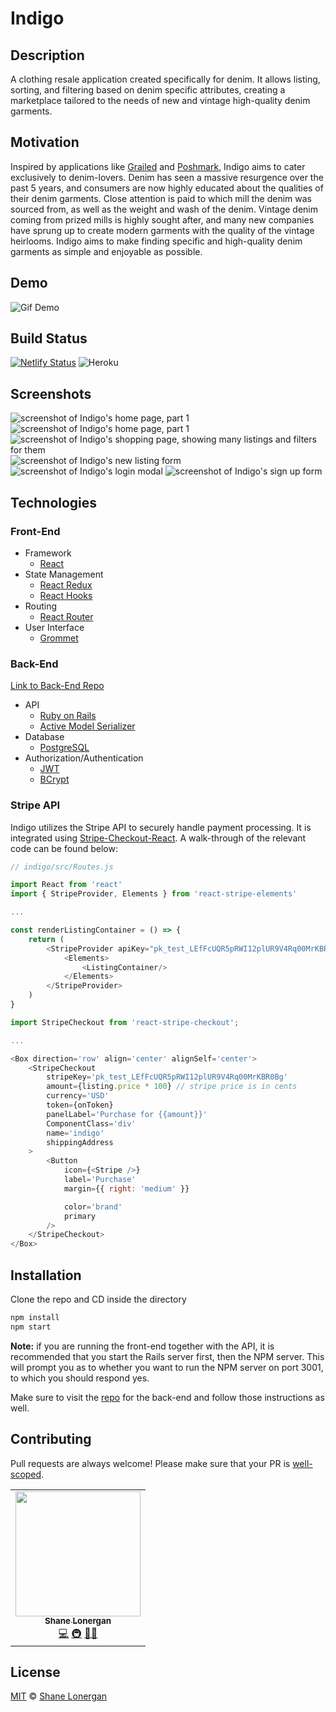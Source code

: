 # Indigo

## Description

A clothing resale application created specifically for denim. It allows listing, sorting, and filtering based on denim specific attributes, creating a marketplace tailored to the needs of new and vintage high-quality denim garments.

## Motivation

Inspired by applications like [Grailed](https://www.grailed.com/) and [Poshmark](https://poshmark.com/), Indigo aims to cater exclusively to denim-lovers. Denim has seen a massive resurgence over the past 5 years, and consumers are now highly educated about the qualities of their denim garments. Close attention is paid to which mill the denim was sourced from, as well as the weight and wash of the denim. Vintage denim coming from prized mills is highly sought after, and many new companies have sprung up to create modern garments with the quality of the vintage heirlooms. Indigo aims to make finding specific and high-quality denim garments as simple and enjoyable as possible.

## Demo

![Gif Demo](https://i.imgur.com/gallery/sQwP2SC.gif)

## Build Status

[![Netlify Status](https://api.netlify.com/api/v1/badges/398cc6de-3a0b-4275-9a76-2dba030a0d30/deploy-status)](https://app.netlify.com/sites/indigo-deployment/deploys) ![Heroku](https://heroku-badge.herokuapp.com/?app=indigo-api-deployment&root=/users)

## Screenshots

![screenshot of Indigo's home page, part 1](./public/indigo-home-1.png 'home page 1')
![screenshot of Indigo's home page, part 1](./public/indigo-home-2.png 'home page 2')
![screenshot of Indigo's shopping page, showing many listings and filters for them](./public/indigo-listings.png 'listings')
![screenshot of Indigo's new listing form](./public/indigo-new-listing.png 'new listing')
![screenshot of Indigo's login modal](./public/indigo-login.png 'log in')
![screenshot of Indigo's sign up form](./public/indigo-signup.png 'sign up')

## Technologies

### Front-End

- Framework
  - [React](www.github.com/react)
- State Management
  - [React Redux](https://react-redux.js.org/)
  - [React Hooks](https://reactjs.org/docs/hooks-intro.html)
- Routing
  - [React Router](https://www.npmjs.com/package/react-router-dom)
- User Interface
  - [Grommet](https://v2.grommet.io/)

### Back-End

[Link to Back-End Repo](https://github.com/shanelonergan/indigo-api)

- API
  - [Ruby on Rails](https://rubyonrails.org/)
  - [Active Model Serializer](https://github.com/rails-api/active_model_serializers)
- Database
  - [PostgreSQL](https://www.postgresql.org/)
- Authorization/Authentication
  - [JWT](https://jwt.io/)
  - [BCrypt](https://rubygems.org/gems/bcrypt/versions/3.1.12)

### Stripe API

Indigo utilizes the Stripe API to securely handle payment processing. It is integrated using [Stripe-Checkout-React](link). A walk-through of the relevant code can be found below:

```javascript
// indigo/src/Routes.js

import React from 'react'
import { StripeProvider, Elements } from 'react-stripe-elements'

...

const renderListingContainer = () => {
    return (
        <StripeProvider apiKey="pk_test_LEfFcUQR5pRWI12plUR9V4Rq00MrKBR0Bg">
            <Elements>
                <ListingContainer/>
            </Elements>
        </StripeProvider>
    )
}
```

```javascript
import StripeCheckout from 'react-stripe-checkout';

...

<Box direction='row' align='center' alignSelf='center'>
    <StripeCheckout
        stripeKey='pk_test_LEfFcUQR5pRWI12plUR9V4Rq00MrKBR0Bg'
        amount={listing.price * 100} // stripe price is in cents
        currency='USD'
        token={onToken}
        panelLabel='Purchase for {{amount}}'
        ComponentClass='div'
        name='indigo'
        shippingAddress
    >
        <Button
            icon={<Stripe />}
            label='Purchase'
            margin={{ right: 'medium' }}

            color='brand'
            primary
        />
    </StripeCheckout>
</Box>
```

## Installation

Clone the repo and CD inside the directory

```bash
npm install
npm start
```

**Note:** if you are running the front-end together with the API, it is recommended that you start the Rails server first, then the NPM server. This will prompt you as to whether you want to run the NPM server on port 3001, to which you should respond yes.

Make sure to visit the [repo](https://github.com/shanelonergan/indigo-api) for the back-end and follow those instructions as well.

## Contributing

Pull requests are always welcome! Please make sure that your PR is [well-scoped](https://www.netlify.com/blog/2020/03/31/how-to-scope-down-prs/).

<table>
  <tr>
    <td align="center"><a href="http://shanelonergan.dev/"><img src="https://avatars2.githubusercontent.com/u/52255508?s=400&u=ca705fb2292c36027735a9b012b720a0ce869649&v=4" width="200px;" alt=""/><br /><sub><b>Shane Lonergan</b></sub></a><br /><a href="https://github.com/shanelonergan/indigo/commits?author=shanelonergan" title="Code">💻</a> <a href="#infra-sruti" title="Infrastructure (Hosting, Build-Tools, etc)">🚇</a> <a href="https://github.com/shanelonergan/indigo/issues/created_by/shanelonergan" title="Bug reports">🐛</a><a href="#ideas-sruti" title="Ideas, Planning, & Feedback">💡</a></td>
    </tr>
</table>


## License

[MIT](https://choosealicense.com/licenses/mit/) © [Shane Lonergan](https://github.com/shanelonergan/)
